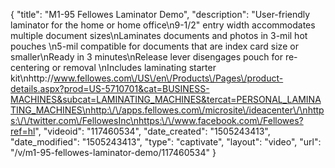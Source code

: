 {
    "title": "M1-95 Fellowes Laminator Demo",
    "description": "User-friendly laminator for the home or home office\n9-1\/2\" entry width accommodates multiple document sizes\nLaminates documents and photos in 3-mil hot pouches \n5-mil compatible for documents that are index card size or smaller\nReady in 3 minutes\nRelease lever disengages pouch for re-centering or removal \nIncludes laminating starter kit\nhttp:\/\/www.fellowes.com\/US\/en\/Products\/Pages\/product-details.aspx?prod=US-5710701&cat=BUSINESS-MACHINES&subcat=LAMINATING_MACHINES&tercat=PERSONAL_LAMINATING_MACHINES\nhttp:\/\/apps.fellowes.com\/microsite\/ideacenter\/\nhttps:\/\/twitter.com\/FellowesInc\nhttps:\/\/www.facebook.com\/Fellowes?ref=hl",
    "videoid": "117460534",
    "date_created": "1505243413",
    "date_modified": "1505243413",
    "type": "captivate",
    "layout": "video",
    "url": "\/v\/m1-95-fellowes-laminator-demo\/117460534"
}